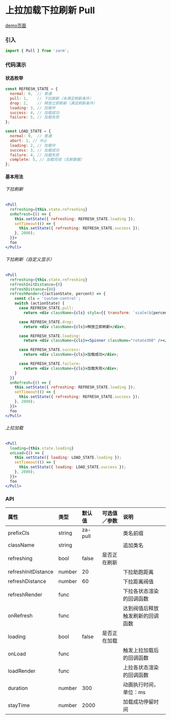 # 上拉加载下拉刷新 Pull

[demo页面](https://zhongantecheng.github.io/zarm/#/pull)

### 引入

```js
import { Pull } from 'zarm';
```

### 代码演示

#### 状态枚举
```js
const REFRESH_STATE = {
  normal: 0,  // 普通
  pull: 1,    // 下拉刷新（未满足刷新条件）
  drop: 2,    // 释放立即刷新（满足刷新条件）
  loading: 3, // 加载中
  success: 4, // 加载成功
  failure: 5, // 加载失败
};

const LOAD_STATE = {
  normal: 0,  // 普通
  abort: 1, // 中止
  loading: 2, // 加载中
  success: 3, // 加载成功
  failure: 4, // 加载失败
  complete: 5, // 加载完成（无新数据）
};
```

#### 基本用法

###### 下拉刷新
```jsx
<Pull
  refreshing={this.state.refreshing}
  onRefresh={() => {
    this.setState({ refreshing: REFRESH_STATE.loading });
    setTimeout(() => {
      this.setState({ refreshing: REFRESH_STATE.success });
    }, 2000);
  }}>
  foo
</Pull>
```

###### 下拉刷新（自定义显示）
```jsx
<Pull
  refreshing={this.state.refreshing}
  refreshInitDistance={0}
  refreshDistance={80}
  refreshRender={(actionState, percent) => {
    const cls = 'custom-control';
    switch (actionState) {
      case REFRESH_STATE.pull:
        return <div className={cls} style={{ transform: `scale(${percent / 100})` }}><img src={logo} alt="" /></div>;

      case REFRESH_STATE.drop:
        return <div className={cls}>释放立即刷新</div>;

      case REFRESH_STATE.loading:
        return <div className={cls}><Spinner className="rotate360" /></div>;

      case REFRESH_STATE.success:
        return <div className={cls}>加载成功</div>;

      case REFRESH_STATE.failure:
        return <div className={cls}>加载失败</div>;
    }
  }}
  onRefresh={() => {
    this.setState({ refreshing: REFRESH_STATE.loading });
    setTimeout(() => {
      this.setState({ refreshing: REFRESH_STATE.success });
    }, 2000);
  }}>
  foo
</Pull>
```

###### 上拉加载
```jsx
<Pull
  loading={this.state.loading}
  onLoad={() => {
    this.setState({ loading: LOAD_STATE.loading });
    setTimeout(() => {
      this.setState({ loading: LOAD_STATE.success });
    }, 2000);
  }}>
  foo
</Pull>
```

### API

| 属性 | 类型 | 默认值 | 可选值／参数 | 说明 |
| :--- | :--- | :--- | :--- | :--- |
| prefixCls | string | za-pull | | 类名前缀 |
| className | string | | | 追加类名 |
| refreshing | bool | false | 是否正在刷新 |
| refreshInitDistance | number | 20 | | 下拉助跑距离 |
| refreshDistance | number | 60 | | 下拉距离阀值 |
| refreshRender | func | | | 下拉各状态渲染的回调函数 |
| onRefresh | func | | | 达到阀值后释放触发刷新的回调函数 |
| loading | bool | false | 是否正在加载 |
| onLoad | func | | | 触发上拉加载后的回调函数 |
| loadRender | func | | | 上拉各状态渲染的回调函数 |
| duration | number | 300 | | 动画执行时间，单位：ms |
| stayTime | number | 2000 | | 加载成功停留时间 |



